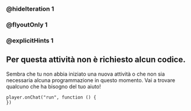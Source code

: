 ### @hideIteration 1 
### @flyoutOnly 1
### @explicitHints 1


## Per questa attività non è richiesto alcun codice.
Sembra che tu non abbia iniziato una nuova attività o che non sia necessaria alcuna programmazione in questo momento. Vai a trovare qualcuno che ha bisogno del tuo aiuto!

```template
player.onChat("run", function () {
})
```
